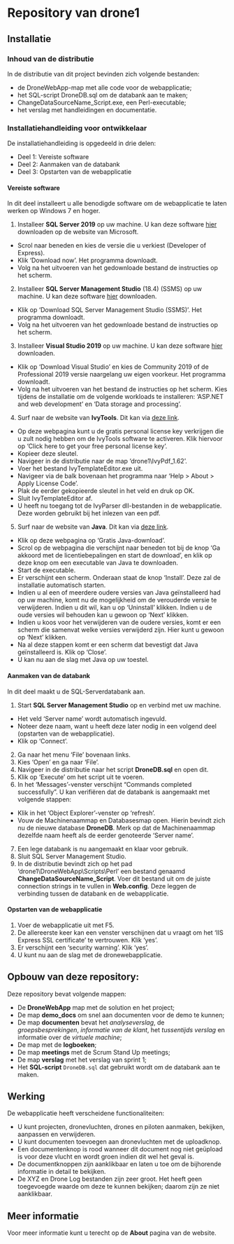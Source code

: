 # Repository van drone1

## Installatie

### Inhoud van de distributie

In de distributie van dit project bevinden zich volgende bestanden:
*	de DroneWebApp-map met alle code voor de webapplicatie;
*	het SQL-script DroneDB.sql om de databank aan te maken;
*	ChangeDataSourceName_Script.exe, een Perl-executable;
*	het verslag met handleidingen en documentatie.

### Installatiehandleiding voor ontwikkelaar

De installatiehandleiding is opgedeeld in drie delen:
*	Deel 1: Vereiste software
*	Deel 2: Aanmaken van de databank
*	Deel 3: Opstarten van de webapplicatie

#### Vereiste software

In dit deel installeert u alle benodigde software om de webapplicatie te laten werken op Windows 7 en hoger.
1.	Installeer **SQL Server 2019** op uw machine. U kan deze software [hier](https://www.microsoft.com/en-us/sql-server/sql-server-downloads) downloaden op de website van Microsoft. 
*	Scrol naar beneden en kies de versie die u verkiest (Developer of Express). 
* Klik ‘Download now’. Het programma downloadt.
*	Volg na het uitvoeren van het gedownloade bestand de instructies op het scherm.
2.	Installeer **SQL Server Management Studio** (18.4) (SSMS) op uw machine. U kan deze software [hier](https://docs.microsoft.com/en-us/sql/ssms/download-sql-server-management-studio-ssms?redirectedfrom=MSDN&view=sql-server-ver15) downloaden. 
*	Klik op ‘Download SQL Server Management Studio (SSMS)’. Het programma downloadt.
*	Volg na het uitvoeren van het gedownloade bestand de instructies op het scherm.
3.	Installeer **Visual Studio 2019** op uw machine. U kan deze software [hier](https://visualstudio.microsoft.com/vs/) downloaden. 
*	Klik op ‘Download Visual Studio’ en kies de Community 2019 of de Professional 2019 versie naargelang uw eigen voorkeur. Het programma downloadt.
*	Volg na het uitvoeren van het bestand de instructies op het scherm. Kies tijdens de installatie om de volgende workloads te installeren: ‘ASP.NET and web development’ en ‘Data storage and processing’.
4.	Surf naar de website van **IvyTools**. Dit kan via [deze link](http://www.ivytools.net/index.html).
*	Op deze webpagina kunt u de gratis personal license key verkrijgen die u zult nodig hebben om de IvyTools software te activeren. Klik hiervoor op ‘Click here to get your free personal license key’.
*	Kopieer deze sleutel.
*	Navigeer in de distributie naar de map ‘drone1\IvyPdf_1.62’. 
*	Voer het bestand IvyTemplateEditor.exe uit.
*	Navigeer via de balk bovenaan het programma naar ‘Help > About > Apply License Code’.
*	Plak de eerder gekopieerde sleutel in het veld en druk op OK.
*	Sluit IvyTemplateEditor af.
*	U heeft nu toegang tot de IvyParser dll-bestanden in de webapplicatie. Deze worden gebruikt bij het inlezen van een pdf.
5.	Surf naar de website van **Java**. Dit kan via [deze link](https://www.java.com/nl/).
*	Klik op deze webpagina op ‘Gratis Java-download’.
*	Scrol op de webpagina die verschijnt naar beneden tot bij de knop ‘Ga akkoord met de licentiebepalingen en start de download’, en klik op deze knop om een executable van Java te downloaden.
*	Start de executable.
*	Er verschijnt een scherm. Onderaan staat de knop ‘Install’. Deze zal de installatie automatisch starten.
*	Indien u al een of meerdere oudere versies van Java geïnstalleerd had op uw machine, komt nu de mogelijkheid om de verouderde versie te verwijderen. Indien u dit wil, kan u op ‘Uninstall’ klikken. Indien u de oude versies wil behouden kan u gewoon op ‘Next’ klikken.
*	Indien u koos voor het verwijderen van de oudere versies, komt er een scherm die samenvat welke versies verwijderd zijn. Hier kunt u gewoon op ‘Next’ klikken.
*	Na al deze stappen komt er een scherm dat bevestigt dat Java geïnstalleerd is. Klik op ‘Close’. 
*	U kan nu aan de slag met Java op uw toestel.



#### Aanmaken van de databank

In dit deel maakt u de SQL-Serverdatabank aan.
1.	Start **SQL Server Management Studio** op en verbind met uw machine. 
*	Het veld ‘Server name’ wordt automatisch ingevuld. 
*	Noteer deze naam, want u heeft deze later nodig in een volgend deel (opstarten van de webapplicatie). 
*	Klik op ‘Connect’.
2.	Ga naar het menu ‘File’ bovenaan links. 
3.	Kies ‘Open’ en ga naar ‘File’. 
4.	Navigeer in de distributie naar het script **DroneDB.sql** en open dit.
5.	Klik op ‘Execute’ om het script uit te voeren. 
6.	In het ‘Messages’-venster verschijnt  “Commands completed successfully”. U kan verifiëren dat de databank is aangemaakt met volgende stappen:
*	Klik in het ‘Object Explorer’-venster op ‘refresh’.
*	Vouw de Machinenaammap en Databasesmap open. Hierin bevindt zich nu de nieuwe database **DroneDB**. Merk op dat de Machinenaammap dezelfde naam heeft als de eerder genoteerde ‘Server name’.
7.	Een lege databank is nu aangemaakt en klaar voor gebruik.
8.	Sluit SQL Server Management Studio.
9.	In de distributie bevindt zich op het pad ‘drone1\DroneWebApp\Scripts\Perl’ een bestand genaamd **ChangeDataSourceName_Script**. Voer dit bestand uit om de juiste connection strings in te vullen in **Web.config**. Deze leggen de verbinding tussen de databank en de webapplicatie.


#### Opstarten van de webapplicatie

1.	Voer de webapplicatie uit met F5.
2.	De allereerste keer kan een venster verschijnen dat u vraagt om het ‘IIS Express SSL certificate’ te vertrouwen. Klik ‘yes’.
3.	Er verschijnt een ‘security warning’. Klik ‘yes’.
4.	U kunt nu aan de slag met de dronewebapplicatie.



## Opbouw van deze repository:

Deze repository bevat volgende mappen:
* De **DroneWebApp** map met de solution en het project;
* De map **demo_docs** om snel aan documenten voor de demo te kunnen;
* De map **documenten** bevat het _analyseverslag_, de _groepsbesprekingen_, _informatie van de klant_, het _tussentijds verslag_ en informatie over de _virtuele machine_;
* De map met de **logboeken**;
* De map **meetings** met de Scrum Stand Up meetings;
* De map **verslag** met het verslag van sprint 1;
* Het **SQL-script** `DroneDB.sql` dat gebruikt wordt om de databank aan te maken.



## Werking

De webapplicatie heeft verscheidene functionaliteiten:
* U kunt projecten, dronevluchten, drones en piloten aanmaken, bekijken, aanpassen en verwijderen.
* U kunt documenten toevoegen aan dronevluchten met de uploadknop.
* Een documentenknop is rood wanneer dit document nog niet geüpload is voor deze vlucht en wordt groen indien dit wel het geval is.
* De documentknoppen zijn aanklikbaar en laten u toe om de bijhorende informatie in detail te bekijken.
* De XYZ en Drone Log bestanden zijn zeer groot. Het heeft geen toegevoegde waarde om deze te kunnen bekijken; daarom zijn ze niet aanklikbaar.

## Meer informatie

Voor meer informatie kunt u terecht op de **About** pagina van de website.
